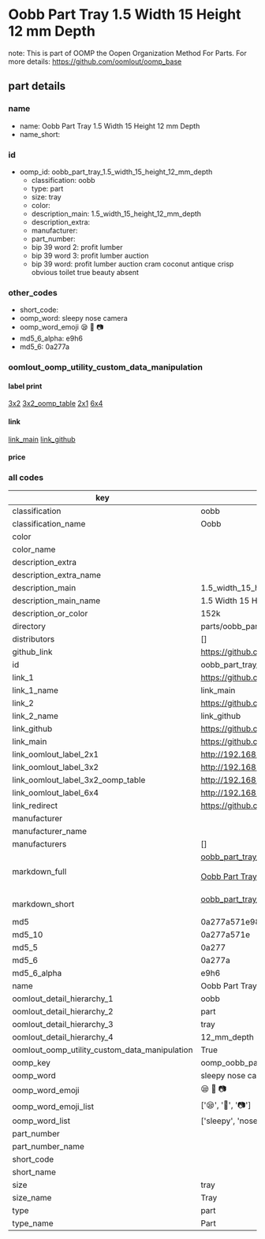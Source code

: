 # Oobb Part Tray 1.5 Width 15 Height 12 mm Depth  

note: This is part of OOMP the Oopen Organization Method For Parts. For more details: https://github.com/oomlout/oomp_base

##  part details
  







### name
* name: Oobb Part Tray 1.5 Width 15 Height 12 mm Depth
* name_short: 
### id
* oomp_id: oobb_part_tray_1.5_width_15_height_12_mm_depth
  * classification: oobb
  * type: part
  * size: tray
  * color: 
  * description_main: 1.5_width_15_height_12_mm_depth
  * description_extra: 
  * manufacturer: 
  * part_number: 
  * bip 39 word 2: profit lumber
  * bip 39 word 3: profit lumber auction
  * bip 39 word: profit lumber auction cram coconut antique crisp obvious toilet true beauty absent

### other_codes
* short_code: 
* oomp_word: sleepy nose camera
* oomp_word_emoji :sleepy: :nose: :camera:
* md5_6_alpha: e9h6
* md5_6: 0a277a






### oomlout_oomp_utility_custom_data_manipulation
#### label print
[3x2](http://192.168.1.245:1112/?label=oomp%20e9h6)
[3x2_oomp_table](http://192.168.1.108:1112/?label=oomp%20e9h6)
[2x1](http://192.168.1.242:1112/?label=oomp%20e9h6)
[6x4](http://192.168.1.55:1112/?label=oomp%20e9h6)    

#### link

[link_main](https://github.com/oomlout/oomlout_oomp_version_1_messy/tree/main/parts/oobb_part_tray_1.5_width_15_height_12_mm_depth) [link_github](https://github.com/oomlout/oomlout_oomp_version_1_messy/tree/main/parts/oobb_part_tray_1.5_width_15_height_12_mm_depth)                             

#### price







### all codes 
| key | value |  
| --- | --- |  
| classification | oobb |  
| classification_name | Oobb |  
| color |  |  
| color_name |  |  
| description_extra |  |  
| description_extra_name |  |  
| description_main | 1.5_width_15_height_12_mm_depth |  
| description_main_name | 1.5 Width 15 Height 12 mm Depth |  
| description_or_color | 152k |  
| directory | parts/oobb_part_tray_1.5_width_15_height_12_mm_depth |  
| distributors | [] |  
| github_link | https://github.com/oomlout/oomlout_oomp_part_src/tree/main/parts/oobb_part_tray_1.5_width_15_height_12_mm_depth |  
| id | oobb_part_tray_1.5_width_15_height_12_mm_depth |  
| link_1 | https://github.com/oomlout/oomlout_oomp_version_1_messy/tree/main/parts/oobb_part_tray_1.5_width_15_height_12_mm_depth |  
| link_1_name | link_main |  
| link_2 | https://github.com/oomlout/oomlout_oomp_version_1_messy/tree/main/parts/oobb_part_tray_1.5_width_15_height_12_mm_depth |  
| link_2_name | link_github |  
| link_github | https://github.com/oomlout/oomlout_oomp_version_1_messy/tree/main/parts/oobb_part_tray_1.5_width_15_height_12_mm_depth |  
| link_main | https://github.com/oomlout/oomlout_oomp_version_1_messy/tree/main/parts/oobb_part_tray_1.5_width_15_height_12_mm_depth |  
| link_oomlout_label_2x1 | http://192.168.1.242:1112/?label=oomp%20e9h6 |  
| link_oomlout_label_3x2 | http://192.168.1.245:1112/?label=oomp%20e9h6 |  
| link_oomlout_label_3x2_oomp_table | http://192.168.1.108:1112/?label=oomp%20e9h6 |  
| link_oomlout_label_6x4 | http://192.168.1.55:1112/?label=oomp%20e9h6 |  
| link_redirect | https://github.com/oomlout/oomlout_oomp_version_1_messy/tree/main/parts/oobb_part_tray_1.5_width_15_height_12_mm_depth |  
| manufacturer |  |  
| manufacturer_name |  |  
| manufacturers | [] |  
| markdown_full | [oobb_part_tray_1.5_width_15_height_12_mm_depth](none)<br>[](none)<br>[Oobb Part Tray 1.5 Width 15 Height 12 Mm Depth](none)<br><br> |  
| markdown_short | [oobb_part_tray_1.5_width_15_height_12_mm_depth](none)<br><br> |  
| md5 | 0a277a571e98a674279673221de13d5e |  
| md5_10 | 0a277a571e |  
| md5_5 | 0a277 |  
| md5_6 | 0a277a |  
| md5_6_alpha | e9h6 |  
| name | Oobb Part Tray 1.5 Width 15 Height 12 mm Depth |  
| oomlout_detail_hierarchy_1 | oobb |  
| oomlout_detail_hierarchy_2 | part |  
| oomlout_detail_hierarchy_3 | tray |  
| oomlout_detail_hierarchy_4 | 12_mm_depth |  
| oomlout_oomp_utility_custom_data_manipulation | True |  
| oomp_key | oomp_oobb_part_tray_1.5_width_15_height_12_mm_depth |  
| oomp_word | sleepy nose camera |  
| oomp_word_emoji | :sleepy: :nose: :camera: |  
| oomp_word_emoji_list | [':sleepy:', ':nose:', ':camera:'] |  
| oomp_word_list | ['sleepy', 'nose', 'camera'] |  
| part_number |  |  
| part_number_name |  |  
| short_code |  |  
| short_name |  |  
| size | tray |  
| size_name | Tray |  
| type | part |  
| type_name | Part |  
